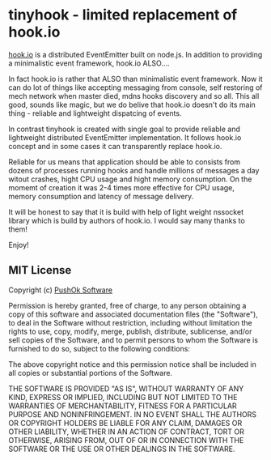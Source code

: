# tinyhook - limited replacement of hook.io

[hook.io](https://github.com/hookio) is a distributed 
EventEmitter built on node.js. In addition to providing a 
minimalistic event framework, hook.io ALSO....

In fact hook.io is rather that ALSO than minimalistic event 
framework. Now it can do lot of things like accepting messaging
from console, self restoring of mech network when master died,
mdns hooks discovery and so all. This all good, sounds like magic, but
we do belive that hook.io doesn't do its main thing - reliable and
lightweight dispatcing of events.

In contrast tinyhook is created with single goal to provide reliable
and lightweight distributed EventEmitter implementation. It follows
hook.io concept and in some cases it can transparently replace hook.io.

Reliable for us means that application should be able to consists from 
dozens of processes running hooks and handle millions of messages a day
witout crashes, hight CPU usage and hight memory consumption. On the
momemt of creation it was 2-4 times more effective for CPU usage, memory
consumption and latency of message delivery.

It will be honest to say that it is build with help of light weight nssocket
library which is build by authors of hook.io. I would say many thanks to them!

Enjoy!

## MIT License

Copyright (c) [PushOk Software](http://www.pushok.com)

Permission is hereby granted, free of charge, to any person obtaining a copy of this software and associated documentation files (the "Software"), to deal in the Software without restriction, including without limitation the rights to use, copy, modify, merge, publish, distribute, sublicense, and/or sell copies of the Software, and to permit persons to whom the Software is furnished to do so, subject to the following conditions:

The above copyright notice and this permission notice shall be included in all copies or substantial portions of the Software.

THE SOFTWARE IS PROVIDED "AS IS", WITHOUT WARRANTY OF ANY KIND, EXPRESS OR IMPLIED, INCLUDING BUT NOT LIMITED TO THE WARRANTIES OF MERCHANTABILITY, FITNESS FOR A PARTICULAR PURPOSE AND NONINFRINGEMENT. IN NO EVENT SHALL THE AUTHORS OR COPYRIGHT HOLDERS BE LIABLE FOR ANY CLAIM, DAMAGES OR OTHER LIABILITY, WHETHER IN AN ACTION OF CONTRACT, TORT OR OTHERWISE, ARISING FROM, OUT OF OR IN CONNECTION WITH THE SOFTWARE OR THE USE OR OTHER DEALINGS IN THE SOFTWARE.